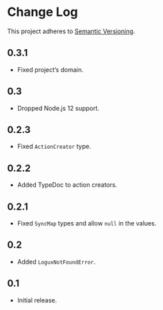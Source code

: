 # Change Log
This project adheres to [Semantic Versioning](http://semver.org/).

## 0.3.1
* Fixed project’s domain.

## 0.3
* Dropped Node.js 12 support.

## 0.2.3
* Fixed `ActionCreator` type.

## 0.2.2
* Added TypeDoc to action creators.

## 0.2.1
* Fixed `SyncMap` types and allow `null` in the values.

## 0.2
* Added `LoguxNotFoundError`.

## 0.1
* Initial release.

